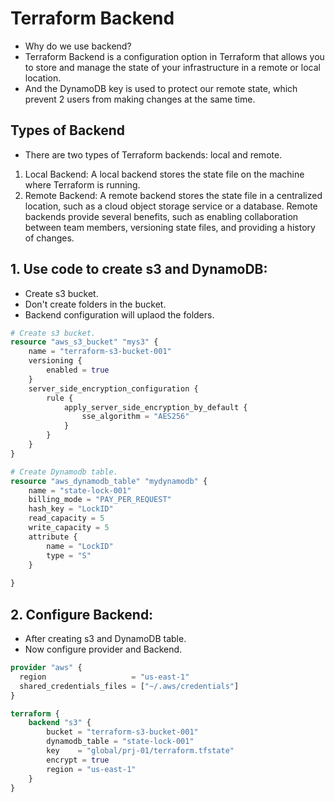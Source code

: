 # Terraform Backend
- Why do we use backend?
- Terraform Backend is a configuration option in Terraform that allows you to store and manage the state of your infrastructure in a remote or local location.
- And the DynamoDB key is used to protect our remote state, which prevent 2 users from making changes at the same time.

## Types of Backend
- There are two types of Terraform backends: local and remote.
1. Local Backend: A local backend stores the state file on the machine where Terraform is running.
2. Remote Backend: A remote backend stores the state file in a centralized location, such as a cloud object storage service or a database. Remote backends provide several benefits, such as enabling collaboration between team members, versioning state files, and providing a history of changes.

## 1. Use code to create s3 and DynamoDB:
- Create s3 bucket.
- Don't create folders in the bucket.
- Backend configuration will uplaod the folders.

```tf
# Create s3 bucket.
resource "aws_s3_bucket" "mys3" {
    name = "terraform-s3-bucket-001"
    versioning {
        enabled = true
    }
    server_side_encryption_configuration {
        rule {
            apply_server_side_encryption_by_default {
                sse_algorithm = "AES256"
            }
        }
    }
}

# Create Dynamodb table.
resource "aws_dynamodb_table" "mydynamodb" {
    name = "state-lock-001"
    billing_mode = "PAY_PER_REQUEST"
    hash_key = "LockID"
    read_capacity = 5
    write_capacity = 5
    attribute {
        name = "LockID"
        type = "S"
    }
  
}
```

## 2. Configure Backend:
- After creating s3 and DynamoDB table.
- Now configure provider and Backend.
```tf
provider "aws" {
  region                   = "us-east-1"
  shared_credentials_files = ["~/.aws/credentials"]
}

terraform {
    backend "s3" {
        bucket = "terraform-s3-bucket-001"
        dynamodb_table = "state-lock-001"
        key    = "global/prj-01/terraform.tfstate"
        encrypt = true
        region = "us-east-1"
    }
}
```